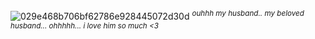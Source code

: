 ![029e468b706bf62786e928445072d30d](https://github.com/user-attachments/assets/f50df796-774a-40d7-8c9f-42dd93a8d602)
<sup> *ouhhh my husband.. my beloved husband... ohhhhh... i love him so much <3*
